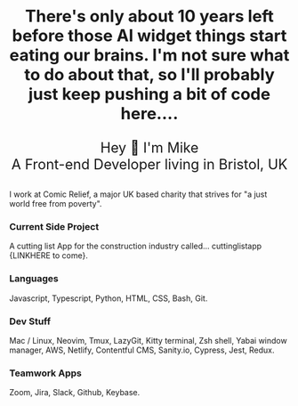 <div style="
text-align: center; 
padding: 10px 0; 
font-size: 25px;
margin-bottom: 20px;
">

### There's only about 10 years left before those AI widget things start eating our brains. I'm not sure what to do about that, so I'll probably just keep pushing a bit of code here....

<div>
Hey 👋 I'm Mike <br>A Front-end Developer living in Bristol, UK
</div>

</div>


I work at Comic Relief, a major UK based charity that strives for "a just world free from poverty".

### Current Side Project
A cutting list App for the construction industry called... cuttinglistapp {LINKHERE to come}.

### Languages
Javascript, Typescript, Python, HTML, CSS, Bash, Git.

### Dev Stuff
Mac / Linux, Neovim, Tmux, LazyGit, Kitty terminal, Zsh shell, Yabai window manager, AWS, Netlify, Contentful CMS, Sanity.io, Cypress, Jest, Redux.

### Teamwork Apps
Zoom, Jira, Slack, Github, Keybase.

